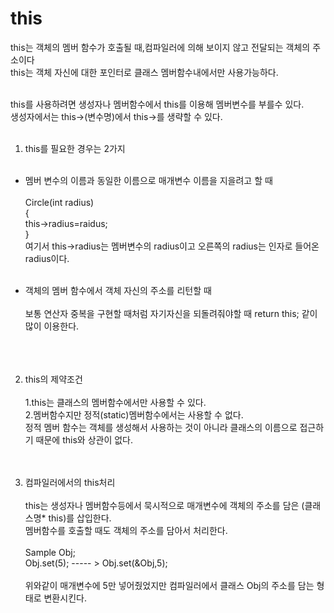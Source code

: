 this
==================
this는 객체의 멤버 함수가 호출될 때,컴파일러에 의해 보이지 않고 전달되는 객체의 주소이다  
this는 객체 자신에 대한 포인터로 클래스 멤버함수내에서만 사용가능하다.<br><br>

this를 사용하려면 생성자나 멤버함수에서 this를 이용해 멤버변수를 부를수 있다.  
생성자에서는 this->(변수명)에서 this->를 생략할 수 있다.  <br><br>

1. this를 필요한 경우는 2가지  <br><br>
  * 멤버 변수의 이름과 동일한 이름으로 매개변수 이름을 지을려고 할 때 <br><br> 
Circle(int radius)  
{  
  this->radius=raidus;  
}  
여기서 this->radius는 멤버변수의 radius이고 오른쪽의 radius는 인자로 들어온 radius이다.<br><br>

  * 객체의 멤버 함수에서 객체 자신의 주소를 리턴할 때<br><br>
보통 연산자 중복을 구현할 때처럼 자기자신을 되돌려줘야할 때 return this; 같이 많이 이용한다.  
<br><br><br>

2. this의 제약조건<br><br>
1.this는 클래스의 멤버함수에서만 사용할 수 있다.  
2.멤버함수지만 정적(static)멤버함수에서는 사용할 수 없다.  
정적 멤버 함수는 객체를 생성해서 사용하는 것이 아니라 클래스의 이름으로 접근하기 때문에 this와 상관이 없다.  
<br><br>

3. 컴파일러에서의 this처리<br><br>
this는 생성자나 멤버함수등에서 묵시적으로 매개변수에 객체의 주소를 담은 (클래스명* this)를 삽입한다.  
멤버함수를 호출할 때도 객체의 주소를 담아서 처리한다.  <br><br>
Sample Obj;  
Obj.set(5); ----- > Obj.set(&Obj,5);  <br><br>
위와같이 매개변수에 5만 넣어줬었지만 컴파일러에서 클래스 Obj의 주소를 담는 형태로 변환시킨다.
